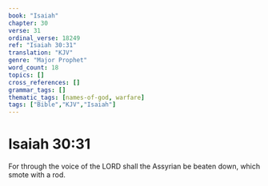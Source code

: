 ```yaml
---
book: "Isaiah"
chapter: 30
verse: 31
ordinal_verse: 18249
ref: "Isaiah 30:31"
translation: "KJV"
genre: "Major Prophet"
word_count: 18
topics: []
cross_references: []
grammar_tags: []
thematic_tags: [names-of-god, warfare]
tags: ["Bible","KJV","Isaiah"]
---
```


# Isaiah 30:31

For through the voice of the LORD shall the Assyrian be beaten down, which smote with a rod.
